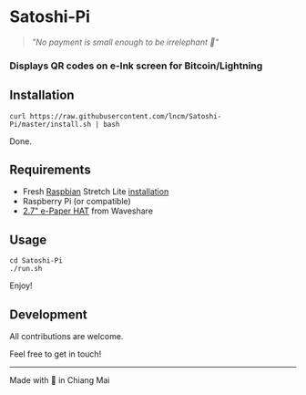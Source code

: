 # Satoshi-Pi

> *"No payment is small enough to be irrelephant 🐘"*

### Displays QR codes on e-Ink screen for Bitcoin/Lightning

Installation
---

```
curl https://raw.githubusercontent.com/lncm/Satoshi-Pi/master/install.sh | bash
```

Done.

Requirements
---
* Fresh [Raspbian](https://www.raspberrypi.org/downloads/raspbian/) Stretch Lite [installation](https://www.raspberrypi.org/documentation/installation/installing-images/README.md)
* Raspberry Pi (or compatible)
* [2.7" e-Paper HAT](https://www.waveshare.com/product/2.7inch-e-paper-hat-b.htm) from Waveshare

Usage
---

```
cd Satoshi-Pi
./run.sh
```

Enjoy!

Development
---
All contributions are welcome.

Feel free to get in touch!

---

Made with 🥩 in Chiang Mai